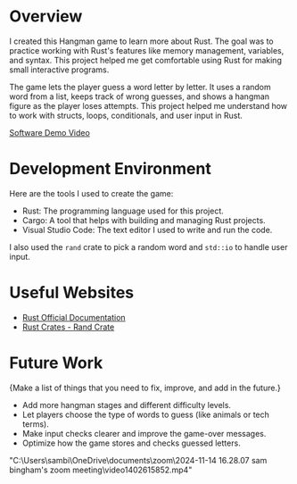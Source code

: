 # Overview

I created this Hangman game to learn more about Rust. The goal was to practice working with Rust's features like memory management, variables, and syntax. This project helped me get comfortable using Rust for making small interactive programs.

The game lets the player guess a word letter by letter. It uses a random word from a list, keeps track of wrong guesses, and shows a hangman figure as the player loses attempts. This project helped me understand how to work with structs, loops, conditionals, and user input in Rust.

[Software Demo Video](https://youtu.be/ZAXsl_x0IBU)

# Development Environment

Here are the tools I used to create the game:

- Rust: The programming language used for this project.
- Cargo: A tool that helps with building and managing Rust projects.
- Visual Studio Code: The text editor I used to write and run the code.

I also used the `rand` crate to pick a random word and `std::io` to handle user input.

# Useful Websites

- [Rust Official Documentation](https://doc.rust-lang.org/)
- [Rust Crates - Rand Crate](https://crates.io/crates/rand)

# Future Work

{Make a list of things that you need to fix, improve, and add in the future.}

- Add more hangman stages and different difficulty levels.
- Let players choose the type of words to guess (like animals or tech terms).
- Make input checks clearer and improve the game-over messages.
- Optimize how the game stores and checks guessed letters.

"C:\Users\sambi\OneDrive\documents\zoom\2024-11-14 16.28.07 sam bingham's zoom meeting\video1402615852.mp4"